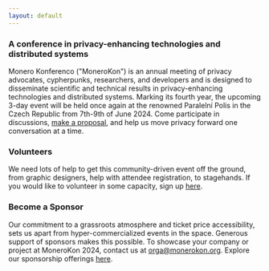 ```yaml
---
layout: default
---
```


### A conference in privacy-enhancing technologies and distributed systems
Monero Konferenco ("MoneroKon") is an annual meeting of privacy advocates, cypherpunks, researchers, and developers and is designed to disseminate scientific and technical results in privacy-enhancing technologies and distributed systems. Marking its fourth year, the upcoming 3-day event will be held once again at the renowned Paralelní Polis in the Czech Republic from 7th-9th of June 2024. Come participate in discussions, [make a proposal](https://apply.monerokon.org), and help us move privacy forward one conversation at a time.

### Volunteers

We need lots of help to get this community-driven event off the ground, from graphic designers, help with attendee registration, to stagehands. If you would like to volunteer in some capacity, sign up [here](https://volunteer.monerokon.org).

### Become a Sponsor

Our commitment to a grassroots atmosphere and ticket price accessibility, sets us apart from hyper-commercialized events in the space. Generous support of sponsors makes this possible. To showcase your company or project at MoneroKon 2024, contact us at <a href="mailto:orga@monerokon.org">orga@monerokon.org</a>. Explore our sponsorship offerings [here](https://sponsor.monerokon.org).

